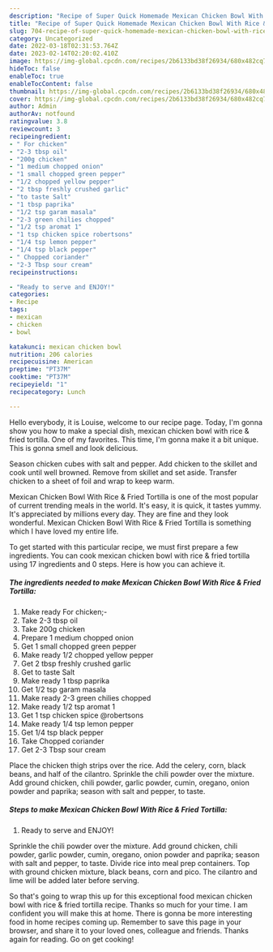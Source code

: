 ```yaml
---
description: "Recipe of Super Quick Homemade Mexican Chicken Bowl With Rice &amp;amp; Fried Tortilla"
title: "Recipe of Super Quick Homemade Mexican Chicken Bowl With Rice &amp;amp; Fried Tortilla"
slug: 704-recipe-of-super-quick-homemade-mexican-chicken-bowl-with-rice-and-amp-fried-tortilla
category: Uncategorized
date: 2022-03-18T02:31:53.764Z
date: 2023-02-14T02:20:02.410Z
image: https://img-global.cpcdn.com/recipes/2b6133bd38f26934/680x482cq70/mexican-chicken-bowl-with-rice-fried-tortilla-recipe-main-photo.jpg
hideToc: false
enableToc: true
enableTocContent: false
thumbnail: https://img-global.cpcdn.com/recipes/2b6133bd38f26934/680x482cq70/mexican-chicken-bowl-with-rice-fried-tortilla-recipe-main-photo.jpg
cover: https://img-global.cpcdn.com/recipes/2b6133bd38f26934/680x482cq70/mexican-chicken-bowl-with-rice-fried-tortilla-recipe-main-photo.jpg
author: Admin
authorAv: notfound
ratingvalue: 3.8
reviewcount: 3
recipeingredient:
- " For chicken"
- "2-3 tbsp oil"
- "200g chicken"
- "1 medium chopped onion"
- "1 small chopped green pepper"
- "1/2 chopped yellow pepper"
- "2 tbsp freshly crushed garlic"
- "to taste Salt"
- "1 tbsp paprika"
- "1/2 tsp garam masala"
- "2-3 green chilies chopped"
- "1/2 tsp aromat 1"
- "1 tsp chicken spice robertsons"
- "1/4 tsp lemon pepper"
- "1/4 tsp black pepper"
- " Chopped coriander"
- "2-3 Tbsp sour cream"
recipeinstructions:

- "Ready to serve and ENJOY!"
categories:
- Recipe
tags:
- mexican
- chicken
- bowl

katakunci: mexican chicken bowl 
nutrition: 206 calories
recipecuisine: American
preptime: "PT37M"
cooktime: "PT37M"
recipeyield: "1"
recipecategory: Lunch

---
```



Hello everybody, it is Louise, welcome to our recipe page. Today, I'm gonna show you how to make a special dish, mexican chicken bowl with rice &amp; fried tortilla. One of my favorites. This time, I'm gonna make it a bit unique. This is gonna smell and look delicious.

Season chicken cubes with salt and pepper. Add chicken to the skillet and cook until well browned. Remove from skillet and set aside. Transfer chicken to a sheet of foil and wrap to keep warm.

Mexican Chicken Bowl With Rice &amp; Fried Tortilla is one of the most popular of current trending meals in the world. It's easy, it is quick, it tastes yummy. It's appreciated by millions every day. They are fine and they look wonderful. Mexican Chicken Bowl With Rice &amp; Fried Tortilla is something which I have loved my entire life.


To get started with this particular recipe, we must first prepare a few ingredients. You can cook mexican chicken bowl with rice &amp; fried tortilla using 17 ingredients and 0 steps. Here is how you can achieve it.

<!--inarticleads1-->

##### The ingredients needed to make Mexican Chicken Bowl With Rice &amp; Fried Tortilla:

1. Make ready  For chicken;-
1. Take 2-3 tbsp oil
1. Take 200g chicken
1. Prepare 1 medium chopped onion
1. Get 1 small chopped green pepper
1. Make ready 1/2 chopped yellow pepper
1. Get 2 tbsp freshly crushed garlic
1. Get to taste Salt
1. Make ready 1 tbsp paprika
1. Get 1/2 tsp garam masala
1. Make ready 2-3 green chilies chopped
1. Make ready 1/2 tsp aromat 1
1. Get 1 tsp chicken spice @robertsons
1. Make ready 1/4 tsp lemon pepper
1. Get 1/4 tsp black pepper
1. Take  Chopped coriander
1. Get 2-3 Tbsp sour cream


Place the chicken thigh strips over the rice. Add the celery, corn, black beans, and half of the cilantro. Sprinkle the chili powder over the mixture. Add ground chicken, chili powder, garlic powder, cumin, oregano, onion powder and paprika; season with salt and pepper, to taste. 

<!--inarticleads2-->

##### Steps to make Mexican Chicken Bowl With Rice &amp; Fried Tortilla:


1. Ready to serve and ENJOY!

Sprinkle the chili powder over the mixture. Add ground chicken, chili powder, garlic powder, cumin, oregano, onion powder and paprika; season with salt and pepper, to taste. Divide rice into meal prep containers. Top with ground chicken mixture, black beans, corn and pico. The cilantro and lime will be added later before serving. 

So that's going to wrap this up for this exceptional food mexican chicken bowl with rice &amp; fried tortilla recipe. Thanks so much for your time. I am confident you will make this at home. There is gonna be more interesting food in home recipes coming up. Remember to save this page in your browser, and share it to your loved ones, colleague and friends. Thanks again for reading. Go on get cooking!
